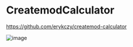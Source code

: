 # CreatemodCalculator
https://github.com/erykczy/createmod-calculator

![image](https://github.com/user-attachments/assets/c32abf74-a692-4d8f-b5df-ef52fd86ba86)
